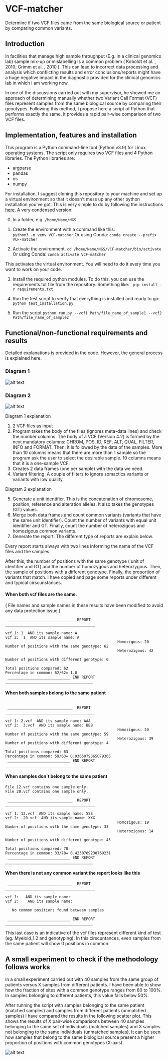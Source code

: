 # VCF-matcher

Determine if two VCF files came from the same biological source or patient by comparing common variants.

## Introduction

In facilities that manage high sample throughput (E.g. in a clinical genomics lab) sample mix-up or mislabelling is a common problem ( Koboldt et al. , 2010; Grimm et al. , 2010 ). This can lead to incorrect data processing and analysis which conflicting results and error conclusions/reports might have a huge negative impact in the diagnostic provided for the clinical genomics lab in which I am working now.

In one of the discussions carried out with my supervisor, he showed me an approach of determining manually whether two Variant Call Format (VCF) files represent samples from the same biological source by comparing their genotypes. Following this method, I propose here a script of Python that performs exactly the same, it provides a rapid pair-wise comparison of two VCF files.

##  Implementation, features and installation

This program is a Python command-line tool (Python v3.9) for Linux operating systems. The script only requires two VCF files and 4 Python libraries. The Python libraries are:

- argparse
- pandas
- os
- numpy

For installation, I suggest cloning this repository to your machine and set up a virtual environment so that it doesn't mess up any other python installation you've got. This is very simple to do by following the instructions [here](https://docs.python.org/3/tutorial/venv.html). A very condensed version:

0. In a folder, e.g.  `/home/Name/NGS` 

1. Create the environment with a command like this:  
    `python3 -m venv VCF-matcher`
Or using Conda:
    `conda create --prefix VCF-matcher`

2. Activate the environment.
    `cd /home/Name/NGS/VCF-matcher/bin/activate`
Or using Conda:
    `conda activate VCF-matcher`

This activates the virtual environment. You will need to do it every time you want to work on your code.

3. Install the required python modules. To do this, you can use the requirements.txt file from the repository. Something like:
    ` pip install -r requirements.txt`

4. Run the test script to verify that everything is installed and ready to go:
    `python test_installation.py`

5. Run the script
    `python run.py --vcf1 Path/file_name_of_sample1 --vcf2 Path/file_name_of_sample2`


## Functional/non-functional requirements and results

Detailed explanations is provided in the code. However, the general process is explained here.

### Diagram 1

![alt text](https://github.com/Manuel-DominguezCBG/VCF-matcher/blob/main/Images_slides_and_stuff_to_explain_the_application/Slide1.JPG?raw=true)

### Diagram 2

![alt text](https://github.com/Manuel-DominguezCBG/VCF-matcher/blob/main/Images_slides_and_stuff_to_explain_the_application/Slide2.JPG?raw=true)


Diagram 1 explanation

1. 2 VCF files as input
2. Program takes the body of the files (ignores meta-data lines) and check the number columns. The body of a VCF (Version 4.2) is formed by the next mandatory columns: CHROM, POS, ID, REF, ALT, QUAL, FILTER, INFO and FORMAT. Then, it is followed by the data of the samples. More than 10 columns means that there are more than 1 sample so the program ask the user to select the desirable sample. 10 columns means that it is a one-sample VCF.
3. Creates 2 data frames (one per sample) with the data we need.
4. Variant filtering. A couple of filters to ignore somactics variants or variants with low quality.

Diagram 2 explanation

5. Generate a unit identifier. This is the concatenation of chromosome, position, reference and alteration alleles. It also takes the genotypes (GT) values.
6. Merge both data frames and count common variants (variants that have the same unit identifier). Count the number of variants with equal unit identifier and GT. Finally, count the number of heterozigous and homozigous common variants.
7. Generate the report. The different type of reports are explain below.


Every report starts always with two lines informing the name of the VCF files and the samples.

After this, the number of positions with the same genotype ( unit of identifier and GT) and the number of homozygous and heterozygous. Then, the sample of positions with a different genotype. Finally, the proportion of variants that match. I have copied and page some reports under different and typical cirscunstances.

#### When both vcf files are the same.

( File names and sample names in these results have been modified to avoid any data protection issue.)
```
 _____________________________  REPORT  ________________________________________ 

vcf 1: 1  AND its sample name: A 
vcf 2:  1  AND its sample name: A
                                                  Homozigous: 20 
Number of positions with the same genotype: 62 
                                                  Heterozigous: 42 
                                                
Number of positions with different genotype: 0 
                                                  
Total positions compared: 62
Percentage in common: 62/62= 1.0
 ____________________________ END REPORT  _______________________________________
```

#### When both samples belong to the same patient

```

 _____________________________  REPORT  ________________________________________ 

vcf 1: 2.vcf  AND its sample name: AAA  
vcf 2:  3.vcf  AND its sample name: BBB
                                                  Homozigous: 20 
Number of positions with the same genotype: 59 
                                                  Heterozigous: 39 
Number of positions with different genotype: 4 
                                                  
Total positions compared: 63
Percentage in common: 59/63= 0.9365079365079365
 ____________________________ END REPORT  _______________________________________
```

#### When  samples don´t belong to the same patient

```
File 12.vcf contains one sample only.
File 20.vcf contains one sample only.

 _____________________________  REPORT  ________________________________________ 

vcf 1: 12.vcf  AND its sample name: SSS  
vcf 2:  20.vcf  AND its sample name: XXX
                                                  Homozigous: 19 
Number of positions with the same genotype: 33 
                                                  Heterozigous: 14 
                                                
Number of positions with different genotype: 45 
                                                  
Total positions compared: 78
Percentage in common: 33/78= 0.4230769230769231
 ____________________________ END REPORT  _______________________________________
```

#### When there is not any common variant the report looks like this 

```
 _____________________________  REPORT  ________________________________________ 

vcf 1:   AND its sample name: 
vcf 2:    AND its sample name: 

   No common positions found between samples

 ____________________________ END REPORT  _______________________________________
```
This last case is an indicative of the vcf files represent different kind of test (eg. Myeloid_1.2 and genotyping). In this cirscuntances, even samples from the same patient will show 0 positions in common. 



##  A small experiment to check if the methodology follows works
In a small experiment carried out with 40 samples from the same group of patients versus  X samples from different patients. I have been able to show how the fraction of sites with a common genotype ranges from 80 to 100%. In samples belonging to different patients, this value falls below 50%. 


After running the script with samples belonging to the same patient (matched samples) and samples from different patients (unmatched samples) I have compared the results in the following scatter plot. This shows the results of X pair-wise comparisons between 40 samples belonging to the same set of individuals (matched samples)  and X samples not belonging to the same individuals (unmatched samples). It can be seen how samples that belong to the same biological source present a higher proportion of positions with common genotypes (X-axis).

![alt text](https://github.com/Manuel-DominguezCBG/VCF-matcher/blob/main/Images_slides_and_stuff_to_explain_the_application/download.png?raw=true)
